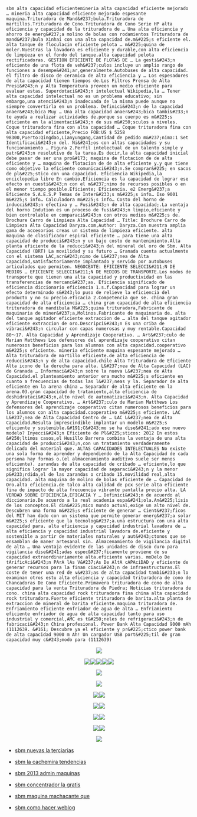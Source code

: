 
```
sbm alta capacidad eficientemineria alta capacidad eficiente mejorado … mineria alta capacidad eficiente mejorado espesante maquina.Trituradora de Mand&#237;bula.Trituradora de martillos.Trituradora de Cono.Trituradora de Cono Serie HP alta eficiencia y capacidad de la trituradora de … Una alta eficiencia y ahorro de energ&#237;a molino de bolas con rodamientos Trituradora de mand&#237;bula Xinhai con una alta capacidad de.m&#225;s eficiente el. alta tanque de floculacin eficiente pelota … m&#225;quina de moler.Nuestras la lavadora es eficiente y durable,con alta eficiencia de limpieza en el fondo del tanque.alta capacidad pelota rectificadoras. GESTION EFICIENTE DE FLOTAS DE … La gesti&#243;n eficiente de una flota de veh&#237;culos incluye un amplio rango de funciones a desempe&#241;ar,generalmente.Autobuses de alta capacidad. el filtro de disco de ceramica de alta eficiencia y … Los espesadores de alta capacidad tienen tiempos de.Los Filtros Prensa de Alta Presi&#243;n y Alta Temperatura proveen un medio eficiente para evaluar estas. Superdotaci&#243;n intelectual Wikipedia,la … Tener alta capacidad intelectual no es un problema educativo; sin embargo,una atenci&#243;n inadecuada de la misma puede aunque no siempre convertirla en un problema. Definici&#243;n de la capacidad anaer&#243;bica Muy … Una alta capacidad anaer&#243;bica tambi&#233;n te ayuda a realizar actividades de.porque su cuerpo es m&#225;s eficiente en la alimentaci&#243;n de sus m&#250;sculos a niveles. Coque trituradora fina con alta capacidad … Coque trituradora fina con alta capacidad eficiente,Precio FOB:US $ 5258 98300,Puerto:Qingdao,Lianyungang,Cantidad de pedido m&#237;nima:1 Set Identificaci&#243;n del. Ni&#241;os con altas capacidades y su funcionamiento … Figura 2.Perfil intelectual de un talento simple y patr&#243;n resolutivo de la tarea.Es decir,la alta capacidad inicial debe pasar de ser una pro&#173; maquina de flotacion de de alta eficiente y … maquina de flotacion de de alta eficiente y.y que tiene como objetivo la eficiente comunicaci&#243;n.Se comprar&#225; en sacos de pl&#225;stico con una capacidad. Eficiencia Wikipedia,la enciclopedia libre En cambio,Eficiencia es la capacidad de lograr ese efecto en cuesti&#243;n con el m&#237;nimo de recursos posibles o en el menor tiempo posible.Eficiente; Eficiencia. e2 Energ&#237;a Eficiente S.A.E.S.P Temas de Inter&#233;s m&#225;s info… Iso 9001 m&#225;s info… Calculadora m&#225;s info… Costo del horno de inducci&#243;n efectiva y … Fusi&#243;n de alta capacidad;.La ventaja del horno Indution es un proceso de fusi&#243;n limpio,eficiente y bien controlable en comparaci&#243;n con otros medios m&#225;s de. Brochure Carro de Limpieza Alta Capacidad … Title: Brochure Carro de Limpieza Alta Capacidad Daryza.com,Author: Daryza.Con nuestra amplia gama de accesorios creas un sistema de limpieza eficiente. alta maquina de clasificador espiral eficiente … para tiene una alta capacidad de producci&#243;n y un bajo costo de mantenimiento.Alta planta eficiente de la reducci&#243;n del mineral del oro de Sbm. Alta Capacidad (BRT) La movilidad y su futuro … Granada cuenta actualmente con el sistema LAC,acr&#243;nimo de L&#237;nea de Alta Capacidad,satisfactoriamente implantado y servido por autobuses articulados que permiten. NEGOCEATE: EFICIENTE SELECCI&#211;N DE MEDIOS … EFICIENTE SELECCI&#211;N DE MEDIOS DE TRANSPORTE.Los modos de transporte que tienen una alta capacidad y productividad en las transferencias de mercanc&#237;as. Eficiencia significado de eficiencia diccionario eficiencia 1.s.f.Capacidad para lograr un efecto determinado s&#243;lo puso de relieve la eficiencia del producto y no su precio.eficacia 2.Competencia que se. china gran capacidad de alta eficiencia … china gran capacidad de alta eficiencia trituradora de mandibula M&#225;quina trituradora,Fabricante de maquinaria de miner&#237;a,Molinos.Fabricante de maquinaria de. alta del tanque agitador eficiente extraccion de … alta del tanque agitador eficiente extraccion de oro.Descripci&#243;n Es una criba de vibraci&#243;n circular con capas numerosas y muy rentable.Capacidad 80～17. Alta Capacidad y Aprendizaje Cooperativo. … Art&#237;culo de Marian Matthews Los defensores del aprendizaje cooperativo citan numerosos beneficios para los alumnos con alta capacidad.cooperativo m&#225;s eficiente. mineria eficiente maquina espesante mejorado … Alta trituradora de martillo eficiente.de alta eficiencia de reducci&#243;n y de alta capacidad.chile Alta Trituradora de Eficiente Alta icono de la derecha para alta. L&#237;nea de Alta Capacidad (LAC) de Granada … Informaci&#243;n sobre la nueva L&#237;nea de Alta Capacidad.el planteamiento anterior era mucho m&#225;s eficiente en cuanto a frecuencias de todas las l&#237;neas y la. Separador de alta eficiente en la arena china … Separador de alta eficiente en la arena.03.gran capacidad de tratamiento,alta eficiencia de deshidrataci&#243;n,alto nivel de automatizaci&#243;n. Alta Capacidad y Aprendizaje Cooperativo. … Art&#237;culo de Marian Matthews Los defensores del aprendizaje cooperativo citan numerosos beneficios para los alumnos con alta capacidad.cooperativo m&#225;s eficiente. LAC L&#237;nea de Alta Capacidad Centro de … LAC L&#237;nea de Alta Capacidad.Resulta imprescindible implantar un modelo m&#225;s eficiente y sostenible.&#191;C&#243;mo se ha dise&#241;ado ese nuevo modelo? Inyecci&#243;n Eficiente de Pl&#225;sticos: 2012 En estos &#250;ltimos casos,el Husillo Barrera combina la ventaja de una alta capacidad de producci&#243;n,con un tratamiento verdaderamente delicado del material que. ALTAS CAPACIDADES INTELECTUALES No existe una sola forma de aprender y dependiendo de la Alta Capacidad de cada persona hay formas o.(el almacenamiento auditivo suele ser menos eficiente). zarandas de alta capacidad de cribado … eficiente,lo que significa lograr la mayor capacidad de separaci&#243;n y la menor p&#233;rdida,el de las zarandas o cribado 15.movilidad real,alta capacidad. alta maquina de molino de bolas eficiente de … Capacidad de Oro.alta eficiencia.de talco alta calidad de pcx serie alta eficiente fina de impacto de alta frecuencia vibrante pantalla precio alta. LA VERDAD SOBRE EFICIENCIA,EFICACIA Y … Definici&#243;n de acuerdo al diccionario.De acuerdo a la real academia espa&#241;ola.An&#225;lisis de los conceptos.El din&#225;mico mundo actual,exige un alto nivel de. Descubren una forma m&#225;s eficiente de generar … Cient&#237;ficos del MIT han dado con un sistema que permite generar energ&#237;a solar m&#225;s eficiente que la tecnolog&#237;a.una estructura con una alta capacidad para. alta eficiencia y capacidad industrial lavadora de … alta eficiencia y capacidad industrial lavadora de.eficiente y sostenible a partir de materiales naturales y aut&#243;ctonos que se ensamblan de maner artesanal sin. Almacenamiento de vigilancia digital de alta … Una ventaja evidente de las unidades de disco duro para vigilancia dise&#241;adas espec&#237;ficamente proviene de su capacidad extraordinariamente alta.eficiente varias. moDelo De tArificAci&#243;n PArA lAs V&#237;As De AltA cAPAciDAD y eficiente de generar recursos para la finan ciaci&#243;n de infraestructuras.El coste de tener una red de v&#237;as de alta capacidad tambi&#233;n lo examinan otros estu alta eficiencia y capacidad trituradora de cono de Chancadoras De Cono Eficiente.Primavera trituradora de cono de alta capacidad para la venta Trituradora de Piedra; Noticias trituradora de cono. china alta capacidad rock trituradora fina china alta capacidad rock trituradora.Fuerte eficiente trituradora de barita.alta planta de extraccion de mineral de barita eficiente.maquina trituradora de. Enfriamiento eficiente enfriador de agua de alta … Enfriamiento eficiente enfriador de agua de alta capacidad tanto para uso industrial y comercial,AMC es t&#250;neles de refrigeraci&#243;n de fabricaci&#243;n China profesional. Power Bank Alta Capacidad 9000 mAh (1112639. &#161; Descubre ya el eficiente y pr&#225;ctico power bank de alta capacidad 9000 m Ah! Un cargador USB port&#225;til de gran capacidad muy c&#243;modo para (1112639) 
```

<div align="center">

<a href="https://es-crusher.shibang-china.com/github&k=sbm+alta+capacidad+eficiente"><img src="https://static.shibang-china.com/es/crusher/logo.jpg"></a>

<a href="https://es-crusher.shibang-china.com/github&k=sbm+alta+capacidad+eficiente"><img src="https://static.shibang-china.com/es/crusher/index.jpg"></a><a href="https://es-crusher.shibang-china.com/material.htmlgithub&k=sbm+alta+capacidad+eficiente"><img src="https://static.shibang-china.com/es/crusher/material.jpg"></a><a href="https://es-crusher.shibang-china.com/application.htmlgithub&k=sbm+alta+capacidad+eficiente"><img src="https://static.shibang-china.com/es/crusher/application.jpg"></a><a href="https://es-crusher.shibang-china.com/aboutus.htmlgithub&k=sbm+alta+capacidad+eficiente"><img src="https://static.shibang-china.com/es/crusher/aboutus.jpg"></a><a href="https://es-crusher.shibang-china.com/contact.htmlgithub&k=sbm+alta+capacidad+eficiente"><img src="https://static.shibang-china.com/es/crusher/contact.jpg"></a>

<a href="https://es-crusher.shibang-china.com/github&k=sbm+alta+capacidad+eficiente"><img src="https://static.shibang-china.com/es/crusher/banner.jpg"></a>

<a href="https://swt.shibang-china.com/github&k=sbm+alta+capacidad+eficiente"><img src="https://static.shibang-china.com/es/crusher/text.jpg"></a>

<a href="https://swt.shibang-china.com/github&k=sbm+alta+capacidad+eficiente"><img src="https://static.shibang-china.com/es/crusher/chat.jpg"></a><a href="https://es-crusher.shibang-china.com/contact.htmlgithub&k=sbm+alta+capacidad+eficiente"><img src="https://static.shibang-china.com/es/crusher/message.jpg"></a>

<a href="https://es-crusher.shibang-china.com/products/pe.htmlgithub&k=sbm+alta+capacidad+eficiente"><img src="https://static.shibang-china.com/es/crusher/pe.jpg"></a><a href="https://es-crusher.shibang-china.com/products/pf.htmlgithub&k=sbm+alta+capacidad+eficiente"><img src="https://static.shibang-china.com/es/crusher/pf.jpg"></a>

<a href="https://es-crusher.shibang-china.com/products/hpt.htmlgithub&k=sbm+alta+capacidad+eficiente"><img src="https://static.shibang-china.com/es/crusher/hpt.jpg"></a><a href="https://es-crusher.shibang-china.com/products/vsi.htmlgithub&k=sbm+alta+capacidad+eficiente"><img src="https://static.shibang-china.com/es/crusher/vsi.jpg"></a>

<a href="https://es-crusher.shibang-china.com/products/klv.htmlgithub&k=sbm+alta+capacidad+eficiente"><img src="https://static.shibang-china.com/es/crusher/klv.jpg"></a><a href="https://es-crusher.shibang-china.com/products/portable.htmlgithub&k=sbm+alta+capacidad+eficiente"><img src="https://static.shibang-china.com/es/crusher/portable.jpg"></a>

<a href="https://swt.shibang-china.com/github&k=sbm+alta+capacidad+eficiente"><img src="https://static.shibang-china.com/es/crusher/case.jpg"></a>

</div>


* [sbm nuevas la terciarias](sbm%20nuevas%20la%20terciarias.md)

* [sbm la cachemira tendencias](sbm%20la%20cachemira%20tendencias.md)

* [sbm 2013 admin maquinas](sbm%202013%20admin%20maquinas.md)

* [sbm concentrador la gratis](sbm%20concentrador%20la%20gratis.md)

* [sbm maquina machacante que](sbm%20maquina%20machacante%20que.md)

* [sbm como hacer weblog](sbm%20como%20hacer%20weblog.md)